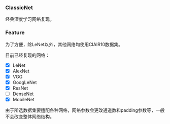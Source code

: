 ### ClassicNet

经典深度学习网络复现。

### Feature

为了方便，除LeNet以外，其他网络均使用CIAIR10数据集。

目前已经复现的网络：

- [x] LeNet
- [x] AlexNet
- [x] VGG
- [x] GoogLeNet
- [x] ResNet
- [ ] DenseNet
- [x] MobileNet

由于所选数据集要适配各种网络，网络参数会更改通道数和padding参数等，一般不会改变整体网络结构。
